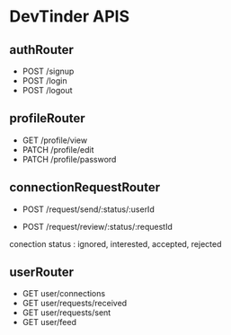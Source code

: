 # DevTinder APIS

## authRouter

- POST /signup
- POST /login
- POST /logout

## profileRouter

- GET /profile/view
- PATCH /profile/edit
- PATCH /profile/password

## connectionRequestRouter

- POST /request/send/:status/:userId

- POST /request/review/:status/:requestId

conection status : ignored, interested, accepted, rejected

## userRouter

- GET user/connections
- GET user/requests/received
- GET user/requests/sent
- GET user/feed
